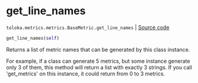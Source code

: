 # get_line_names
`toloka.metrics.metrics.BaseMetric.get_line_names` | [Source code](https://github.com/Toloka/toloka-kit/blob/v0.1.26/src/metrics/metrics.py#L128)

```python
get_line_names(self)
```

Returns a list of metric names that can be generated by this class instance.


For example, if a class can generate 5 metrics, but some instance generate only 3 of them,
this method will return a list with exactly 3 strings. If you call 'get_metrics' on this instance,
it could return from 0 to 3 metrics.

